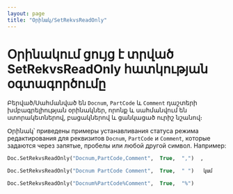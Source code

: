 ```yaml
---
layout: page
title: "Օրինակ/SetRekvsReadOnly"
---
```


# Օրինակում ցույց է տրված SetRekvsReadOnly հատկության օգտագործումը

Բերված/Սահմանված են `Docnum`, `PartCode` և `Comment` դաշտերի խմբագրելիության օրինակներ, որոնք և սահմանվում են ստորակետներով, բացակներով և ցանկացած ուրիշ նշանով։

Օրինակ՝
приведены примеры устанавливания статуса режима редактирования для реквизитов `Docnum`, `PartCode` и `Comment`, которые задаются через запятые, пробелы или любой другой символ. Например:


``` vb
Doc.SetRekvsReadOnly("Docnum,PartCode,Comment",  True,  ",")  ,

Doc.SetRekvsReadOnly("Docnum PartCode Comment",  True,  " ")   կամ

Doc.SetRekvsReadOnly("Docnum%PartCode%Comment",  True,  "%") 
```